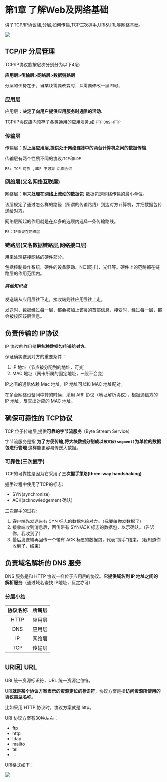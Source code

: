# 第1章 了解Web及网络基础

讲了TCP/IP协议族,分层,如何传输,TCP三次握手,URI&URL等网络基础。 

<img src="http://ww4.sinaimg.cn/large/98900c07gw1fakjco3lq4j21kw10kn5z.jpg"/>  


## TCP/IP 分层管理

TCP/IP协议族按层次分别分为以下4层:  

**应用层>传输层>网络层>数据链路层**

分层的优势在于，当某块需要改变时，只需要修改一层即可。

###  应用层

应用层：**决定了向用户提供应用服务时通信的活动**.

TCP/IP协议族内预存了各类通用的应用服务,如:`FTP` `DNS` `HTTP`

### 传输层

传输层：**对上层应用层,提供处于网络连接中的两台计算机之间的数据传输**.  

传输层有两个性质不同的协议:`TCP`和`UDP`  

	PS: TCP 可靠 ,UDP 不可靠 后面会讲

### 网络层(又名网络互联层)

网络层：用来**处理在网络上流动的数据包**. 数据包是网络传输的最小单位。     

该层规定了通过怎么样的路径（所谓的传输路线）到达对方计算机，并把数据包传送给对方。

网络层所起的作用就是在众多的选项内选择一条传输路线。  

	PS：IP协议在网络层  

### 链路层(又名数据链路层,网络接口层)

用来处理链接网络的硬件部分。    

包括控制操作系统、硬件的设备驱动、NIC(网卡)、光纤等。硬件上的范畴都在链路层的作用范围内。


##### 其他知识点

发送端从应用层往下走，接收端则往应用层往上走。

发送时，数据经过每一层，都会被加上该层的首部信息，接受时，经过每一层，都会被校区该层信息。


## 负责传输的 IP协议

IP 协议的作用是**把各种数据包传送给对方**。

保证确实送到对方的重要条件：

1. IP 地址（节点被分配到的地址，可变）
2. MAC 地址（网卡所属的固定地址，一般不会变）

IP之间的通信依赖 Mac 地址，IP 地址可以和 MAC 地址配对。


在多台网络设备间中转的时候，采用 ARP 协议（地址解析协议），根据通信方的 IP 地址，反查出对应的 MAC 地址。  


## 确保可靠性的 TCP协议 

TCP 位于传输层,提供**可靠的字节流服务**（Byte Stream Service）  

字节流服务是指 **为了方便传输,将大块数据分割成以`报文段(segment)`为单位的数据包进行管理** 这样能更容易传送大数据。    

### 可靠性(三次握手)  

TCP的可靠性是因为它采用了**三次握手策略(three-way handshaking)**  

握手过程中使用了TCP的标志:  
- SYN(synchronize)
- ACK(acknowledgement 确认)

三次握手的过程:  

1. 客户端先发送带有 SYN 标志的数据包给对方。（我要给你发数据了）
2. 接收端收到消息后，回传带有 SYN/ACK 标志的数据包，以示确认。（告诉你，我收到了）
3. 最后发送端再回传一个带有 ACK 标志的数据包，代表“握手”结束。（我知道你收到了，结束）


## 负责域名解析的 DNS 服务

DNS 服务是和 HTTP 协议一样位于应用层的协议。**它提供域名到 IP 地址之间的解析服务**（通过域名查找 IP地址，反之亦可）

### 分层小结  

| 协议名称 | 所属层  |
| :--: | :--: |
| HTTP | 应用层  |
| DNS  | 应用层  |
|  IP  | 网络层  |
| TCP  | 传输层  |

## URI和 URL

URI 统一资源标识符，URL 统一资源定位符。

URI**就是某个协议方案表示的资源定位的标识符**，协议方案是指**访问资源所使用的协议类型名称**。

比如采用 HTTP 协议时，协议方案就是 http。

URI 协议方案有30种左右：

- ftp  
- http  
- ldap  
- mailto  
- tel    
- ...

URI格式如下：

<img src="http://ww2.sinaimg.cn/large/98900c07gw1fakk1vj1nbj20aa02e74b.jpg"/>









